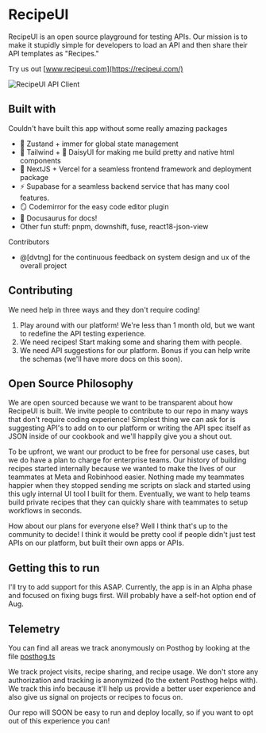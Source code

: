 # RecipeUI

RecipeUI is an open source playground for testing APIs. Our mission is to make it stupidly simple for developers to load an API and then share their API templates as "Recipes."

Try us out [www.recipeui.com](https://recipeui.com/)

![RecipeUI API Client](https://raw.githubusercontent.com/RecipeUI/RecipeUI/main/docs/github_view.png)

## Built with

Couldn't have built this app without some really amazing packages

- 🐻 Zustand + immer for global state management
- 💨 Tailwind + 🌼 DaisyUI for making me build pretty and native html components
- 🔺 NextJS + Vercel for a seamless frontend framework and deployment package
- ⚡ Supabase for a seamless backend service that has many cool features.
- 🪞 Codemirror for the easy code editor plugin
- 🦖 Docusaurus for docs!
- Other fun stuff: pnpm, downshift, fuse, react18-json-view

Contributors

- @[dvtng] for the continuous feedback on system design and ux of the overall project

## Contributing

We need help in three ways and they don't require coding!

1. Play around with our platform! We're less than 1 month old, but we want to redefine the API testing experience.
2. We need recipes! Start making some and sharing them with people.
3. We need API suggestions for our platform. Bonus if you can help write the schemas (we'll have more docs on this soon).

## Open Source Philosophy

We are open sourced because we want to be transparent about how RecipeUI is built. We invite people to contribute to our repo in many ways that don't require coding experience! Simplest thing we can ask for is suggesting API's to add on to our platform or writing the API spec itself as JSON inside of our cookbook and we'll happily give you a shout out.

To be upfront, we want our product to be free for personal use cases, but we do have a plan to charge for enterprise teams. Our history of building recipes started internally because we wanted to make the lives of our teammates at Meta and Robinhood easier. Nothing made my teammates happier when they stopped sending me scripts on slack and started using this ugly internal UI tool I built for them. Eventually, we want to help teams build private recipes that they can quickly share with teammates to setup workflows in seconds.

How about our plans for everyone else? Well I think that's up to the community to decide! I think it would be pretty cool if people didn't just test APIs on our platform, but built their own apps or APIs.

## Getting this to run

I'll try to add support for this ASAP. Currently, the app is in an Alpha phase and focused on fixing bugs first. Will probably have a self-hot option end of Aug.

## Telemetry

You can find all areas we track anonymously on Posthog by looking at the file [posthog.ts](./packages/ui/utils/constants/posthog.ts)

We track project visits, recipe sharing, and recipe usage. We don't store any authorization and tracking is anonymized (to the extent Posthog helps with). We track this info because it'll help us provide a better user experience and also give us signal on projects or recipes to focus on.

Our repo will SOON be easy to run and deploy locally, so if you want to opt out of this experience you can!
